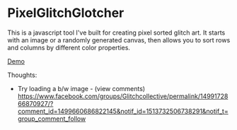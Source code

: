 # PixelGlitchGlotcher

This is a javascript tool I've built for creating pixel sorted glitch art. It starts with an image or a randomly generated canvas, then allows you to sort rows and columns by different color properties.

[Demo](http://fuller.codes/PixelGlitchGlotcher/)

Thoughts:
 * Try loading a b/w image - (view comments) https://www.facebook.com/groups/Glitchcollective/permalink/1499172866870927/?comment_id=1499660686822145&notif_id=1513732506738291&notif_t=group_comment_follow
